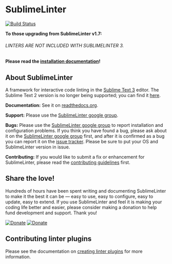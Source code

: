 SublimeLinter
=========

[![Build Status](https://travis-ci.org/SublimeLinter/SublimeLinter3.svg?branch=master)](https://travis-ci.org/SublimeLinter/SublimeLinter3)

**To those upgrading from SublimeLinter v1.7:**

###### LINTERS ARE *NOT* INCLUDED WITH SUBLIMELINTER 3. ######

**Please read the [installation documentation](http://sublimelinter.readthedocs.org/en/latest/installation.html)!**

## About SublimeLinter
A framework for interactive code linting in the [Sublime Text 3](http://sublimetext.com/3) editor. The Sublime Text 2 version is no longer being supported; you can find it [here](https://github.com/SublimeLinter/SublimeLinter).

**Documentation:** See it on [readthedocs.org](http://sublimelinter.readthedocs.org).

**Support:** Please use the [SublimeLinter google group](https://groups.google.com/forum/#!forum/sublimelinter).

**Bugs:** Please use the [SublimeLinter google group](https://groups.google.com/forum/#!forum/sublimelinter) to report installation and configuration problems. If you think you have found a bug, please ask about it on the [SublimeLinter google group](https://groups.google.com/forum/#!forum/sublimelinter) first, and after it is confirmed as a bug you can report it on the [issue tracker](https://github.com/SublimeLinter/SublimeLinter3/issues). Please be sure to put your OS and SublimeLinter version in issue.

**Contributing:** If you would like to submit a fix or enhancement for SublimeLinter, please read the [contributing guidelines](http://sublimelinter.readthedocs.org/contributing.html) first.

## Share the love!
Hundreds of hours have been spent writing and documenting SublimeLinter to make it the best it can be — easy to use, easy to configure, easy to update, easy to extend. If you use SublimeLinter and feel it is making your coding life better and easier, please consider making a donation to help fund development and support. Thank you!

[![Donate](http://grotewold.me/assets/button-paypal.png)](https://www.paypal.com/cgi-bin/webscr?cmd=_s-xclick&hosted_button_id=FK7SKD3X8N7BU)
[![Donate](http://grotewold.me/assets/button-gratipay.png)](https://gratipay.com/skj3gg)

## Contributing linter plugins
Please see the documentation on [creating linter plugins](http://sublimelinter.readthedocs.org/en/latest/creating_a_linter.html) for more information.
